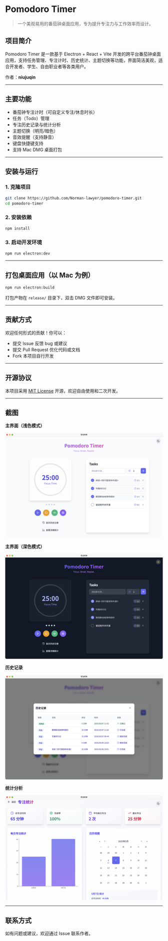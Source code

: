 # Pomodoro Timer

> 一个美观易用的番茄钟桌面应用，专为提升专注力与工作效率而设计。

## 项目简介

Pomodoro Timer 是一款基于 Electron + React + Vite 开发的跨平台番茄钟桌面应用，支持任务管理、专注计时、历史统计、主题切换等功能，界面简洁美观，适合开发者、学生、自由职业者等各类用户。

作者：**niujuqin**

---

## 主要功能

- 番茄钟专注计时（可自定义专注/休息时长）
- 任务（Todo）管理
- 专注历史记录与统计分析
- 主题切换（明亮/暗色）
- 音效提醒（支持静音）
- 键盘快捷键支持
- 支持 Mac DMG 桌面打包

---

## 安装与运行

### 1. 克隆项目

```bash
git clone https://github.com/Norman-lawyer/pomodoro-timer.git
cd pomodoro-timer
```

### 2. 安装依赖

```bash
npm install
```

### 3. 启动开发环境

```bash
npm run electron:dev
```

---

## 打包桌面应用（以 Mac 为例）

```bash
npm run electron:build
```

打包产物在 `release/` 目录下，双击 DMG 文件即可安装。

---

## 贡献方式

欢迎任何形式的贡献！你可以：
- 提交 Issue 反馈 bug 或建议
- 提交 Pull Request 优化代码或文档
- Fork 本项目自行开发

---

## 开源协议

本项目采用 [MIT License](./LICENSE) 开源，欢迎自由使用和二次开发。

---

## 截图

**主界面（浅色模式）**

![主界面-浅色](public/screenshot/main-light.png)

**主界面（深色模式）**

![主界面-深色](public/screenshot/main-dark.png)

**历史记录**

![历史记录](public/screenshot/hisitory.png)

**统计分析**

![统计分析](public/screenshot/statics.png)

---

## 联系方式

如有问题或建议，欢迎通过 Issue 联系作者。 